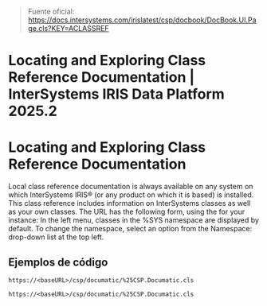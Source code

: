 > Fuente oficial: https://docs.intersystems.com/irislatest/csp/docbook/DocBook.UI.Page.cls?KEY=ACLASSREF

# Locating and Exploring Class Reference Documentation | InterSystems IRIS Data Platform 2025.2

# Locating and Exploring Class Reference Documentation

Local class reference documentation is always available on any system on which InterSystems IRIS® (or any product on which it is based) is installed. This class reference includes information on InterSystems classes as well as your own classes.
The URL has the following form, using the <baseURL> for your instance:
In the left menu, classes in the %SYS namespace are displayed by default. To change the namespace, select an option from the Namespace: drop-down list at the top left.

## Ejemplos de código

```objectscript
https://<baseURL>/csp/documatic/%25CSP.Documatic.cls
```

```objectscript
https://<baseURL>/csp/documatic/%25CSP.Documatic.cls
```

